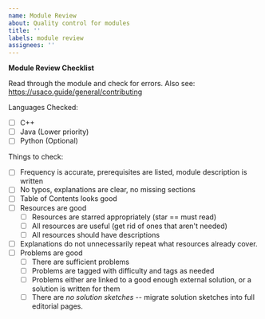 ```yaml
---
name: Module Review
about: Quality control for modules
title: ''
labels: module review
assignees: ''
---
```


**Module Review Checklist**

Read through the module and check for errors. Also see:
https://usaco.guide/general/contributing

Languages Checked:

- [ ] C++
- [ ] Java (Lower priority)
- [ ] Python (Optional)

Things to check:

- [ ] Frequency is accurate, prerequisites are listed, module description is
      written
- [ ] No typos, explanations are clear, no missing sections
- [ ] Table of Contents looks good
- [ ] Resources are good
  - [ ] Resources are starred appropriately (star == must read)
  - [ ] All resources are useful (get rid of ones that aren't needed)
  - [ ] All resources should have descriptions
- [ ] Explanations do not unnecessarily repeat what resources already cover.
- [ ] Problems are good
  - [ ] There are sufficient problems
  - [ ] Problems are tagged with difficulty and tags as needed
  - [ ] Problems either are linked to a good enough external solution, or a
        solution is written for them
  - [ ] There are _no solution sketches_ -- migrate solution sketches into full
        editorial pages.
